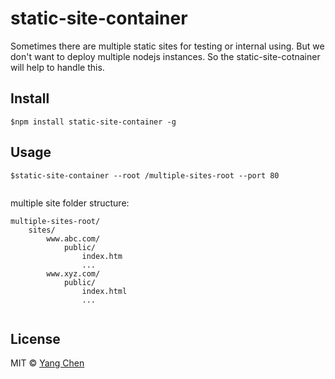 # static-site-container
Sometimes there are multiple static sites for testing or internal using. 
But we don't want to deploy multiple nodejs instances. 
So the static-site-cotnainer will help to handle this.

## Install
```
$npm install static-site-container -g
```

## Usage
```
$static-site-container --root /multiple-sites-root --port 80
 
```

multiple site folder structure:
```
multiple-sites-root/
    sites/
        www.abc.com/
            public/
                index.htm
                ...
        www.xyz.com/
            public/
                index.html
                ...
            
```

## License

MIT © [Yang Chen](https://github.com/etechi)
